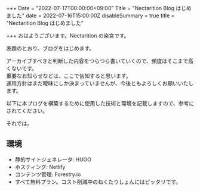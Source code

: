 +++
Date = "2022-07-17T00:00:00+09:00"
Title = "Nectarition Blog はじめました"
date = 2022-07-16T15:00:00Z
disableSummary = true
title = "Nectarition Blog はじめました"

+++
おはようございます。Nectarition の染宮です。

表題のとおり、ブログをはじめます。

アーカイブすべきと判断した内容をつらつら書いていくので、頻度はそこまで高くないです。  
重要なお知らせなどは、ここで告知すると思います。  
運用方針はまだ曖昧にしか決まっていませんが、今後ともよろしくお願いいたします。

<!--more-->

以下に本ブログを構築するために使用した技術と環境を記載しますので、参考にされてください。

それでは。

## 環境

* 静的サイトジェネレータ: HUGO
* ホスティング: Netlify
* コンテンツ管理: Forestry.io
* すべて無料プラン。コスト削減中のねくたりしょんにはピッタリです。